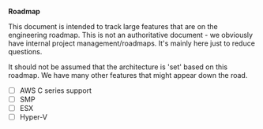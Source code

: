 __Roadmap__

This document is intended to track large features that are on the
engineering roadmap. This is not an authoritative document - we
obviously have internal project management/roadmaps. It's mainly here
just to reduce questions.

It should not be assumed that the architecture is 'set' based on this
roadmap. We have many other features that might appear down the road.

- [ ] AWS C series support
- [ ] SMP
- [ ] ESX
- [ ] Hyper-V
